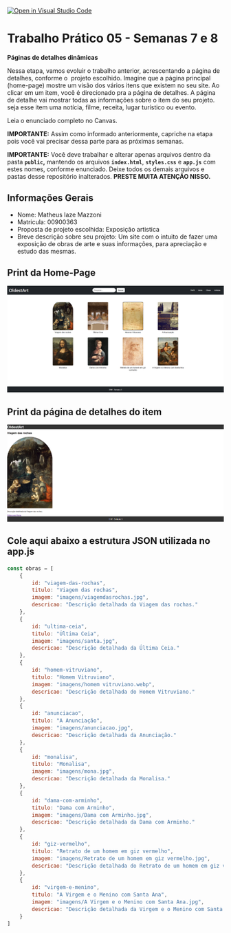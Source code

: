 [![Open in Visual Studio Code](https://classroom.github.com/assets/open-in-vscode-2e0aaae1b6195c2367325f4f02e2d04e9abb55f0b24a779b69b11b9e10269abc.svg)](https://classroom.github.com/online_ide?assignment_repo_id=20901635&assignment_repo_type=AssignmentRepo)
# Trabalho Prático 05 - Semanas 7 e 8

**Páginas de detalhes dinâmicas**

Nessa etapa, vamos evoluir o trabalho anterior, acrescentando a página de detalhes, conforme o  projeto escolhido. Imagine que a página principal (home-page) mostre um visão dos vários itens que existem no seu site. Ao clicar em um item, você é direcionado pra a página de detalhes. A página de detalhe vai mostrar todas as informações sobre o item do seu projeto. seja esse item uma notícia, filme, receita, lugar turístico ou evento.

Leia o enunciado completo no Canvas. 

**IMPORTANTE:** Assim como informado anteriormente, capriche na etapa pois você vai precisar dessa parte para as próximas semanas. 

**IMPORTANTE:** Você deve trabalhar e alterar apenas arquivos dentro da pasta **`public`,** mantendo os arquivos **`index.html`**, **`styles.css`** e **`app.js`** com estes nomes, conforme enunciado. Deixe todos os demais arquivos e pastas desse repositório inalterados. **PRESTE MUITA ATENÇÃO NISSO.**

## Informações Gerais

- Nome: Matheus Iaze Mazzoni
- Matricula: 00900363
- Proposta de projeto escolhida: Exposição artistica
- Breve descrição sobre seu projeto: Um site com o intuito de fazer uma exposição de obras de arte e suas informações, para apreciação e estudo das mesmas.


## Print da Home-Page

![Home-Page](home.jpg.png)

## Print da página de detalhes do item

![Página de detalhes do item](detalhes.jpg.png)

## Cole aqui abaixo a estrutura JSON utilizada no app.js

```javascript
const obras = [
    {
        id: "viagem-das-rochas",
        titulo: "Viagem das rochas",
        imagem: "imagens/viagemdasrochas.jpg",
        descricao: "Descrição detalhada da Viagem das rochas."
    },
    {
        id: "ultima-ceia",
        titulo: "Última Ceia",
        imagem: "imagens/santa.jpg",
        descricao: "Descrição detalhada da Última Ceia."
    },
    {
        id: "homem-vitruviano",
        titulo: "Homem Vitruviano",
        imagem: "imagens/homem vitruviano.webp",
        descricao: "Descrição detalhada do Homem Vitruviano."
    },
    {
        id: "anunciacao",
        titulo: "A Anunciação",
        imagem: "imagens/anunciacao.jpg",
        descricao: "Descrição detalhada da Anunciação."
    },
    {
        id: "monalisa",
        titulo: "Monalisa",
        imagem: "imagens/mona.jpg",
        descricao: "Descrição detalhada da Monalisa."
    },
    {
        id: "dama-com-arminho",
        titulo: "Dama com Arminho",
        imagem: "imagens/Dama com Arminho.jpg",
        descricao: "Descrição detalhada da Dama com Arminho."
    },
    {
        id: "giz-vermelho",
        titulo: "Retrato de um homem em giz vermelho",
        imagem: "imagens/Retrato de um homem em giz vermelho.jpg",
        descricao: "Descrição detalhada do Retrato de um homem em giz vermelho."
    },
    {
        id: "virgem-e-menino",
        titulo: "A Virgem e o Menino com Santa Ana",
        imagem: "imagens/A Virgem e o Menino com Santa Ana.jpg",
        descricao: "Descrição detalhada da Virgem e o Menino com Santa Ana."
    }
]
```